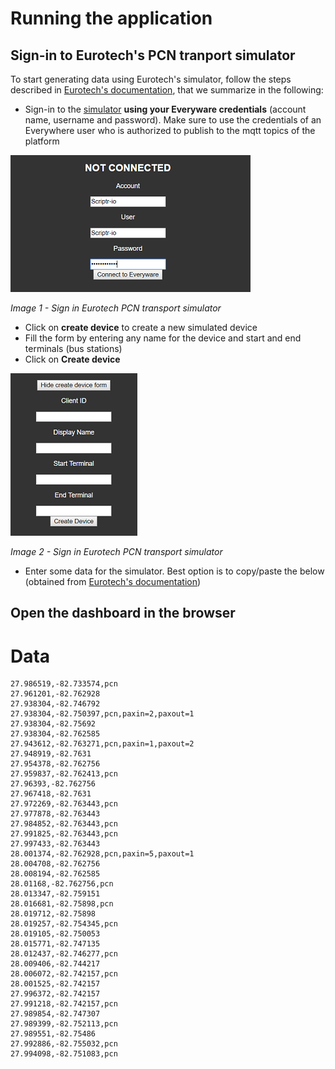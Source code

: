 # Running the application

## Sign-in to Eurotech's PCN tranport simulator

To start generating data using Eurotech's simulator, follow the steps described in [Eurotech's documentation](https://github.com/eurotech/pcn-trans-demo/blob/master/docs/web-pcn-sim.md), that we summarize in the following:

- Sign-in to the [simulator](https://cs.eurotech.com/gps-pcn-simulator/) **using your Everyware credentials** (account name, username and password). Make sure to use the credentials of an Everywhere user who is authorized to publish to the mqtt topics of the platform

![Sign in to the simulator](./images/signin_to_simulator.png)

*Image 1 - Sign in Eurotech PCN transport simulator*

- Click on **create device** to create a new simulated device
- Fill the form by entering any name for the device and start and end terminals (bus stations) 
- Click on **Create device**

![Create new simulated device](./images/create_new_device_in_simulator.png)

*Image 2 - Sign in Eurotech PCN transport simulator*

- Enter some data for the simulator. Best option is to copy/paste the below (obtained from  [Eurotech's documentation](https://github.com/eurotech/pcn-trans-demo/blob/master/docs/web-pcn-sim.md))



## Open the dashboard in the browser


# Data
```
27.986519,-82.733574,pcn
27.961201,-82.762928
27.938304,-82.746792
27.938304,-82.750397,pcn,paxin=2,paxout=1
27.938304,-82.75692
27.938304,-82.762585
27.943612,-82.763271,pcn,paxin=1,paxout=2
27.948919,-82.7631
27.954378,-82.762756
27.959837,-82.762413,pcn
27.96393,-82.762756
27.967418,-82.7631
27.972269,-82.763443,pcn
27.977878,-82.763443
27.984852,-82.763443,pcn
27.991825,-82.763443,pcn
27.997433,-82.763443
28.001374,-82.762928,pcn,paxin=5,paxout=1
28.004708,-82.762756
28.008194,-82.762585
28.01168,-82.762756,pcn
28.013347,-82.759151
28.016681,-82.75898,pcn
28.019712,-82.75898
28.019257,-82.754345,pcn
28.019105,-82.750053
28.015771,-82.747135
28.012437,-82.746277,pcn
28.009406,-82.744217
28.006072,-82.742157,pcn
28.001525,-82.742157
27.996372,-82.742157
27.991218,-82.742157,pcn
27.989854,-82.747307
27.989399,-82.752113,pcn
27.989551,-82.75486
27.992886,-82.755032,pcn
27.994098,-82.751083,pcn
```
